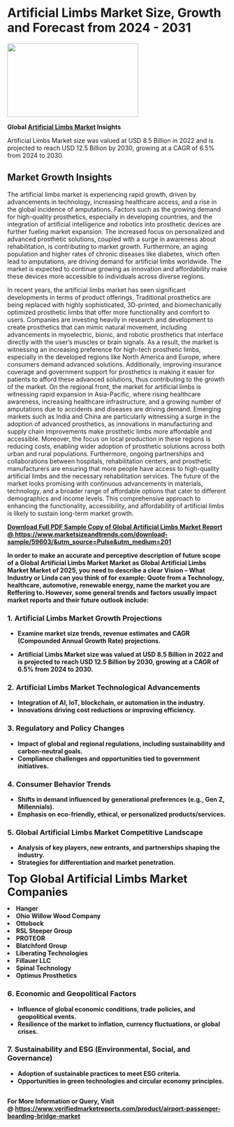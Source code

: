 <H1>Artificial Limbs Market Size, Growth and Forecast from 2024 - 2031</H1><img class="aligncenter size-medium wp-image-584254" src="https://thirdeyenews.in/wp-content/uploads/2024/09/Global-Market-Research-300x168.jpeg" alt="" width="300" height="168" /><p><strong>Global&nbsp;<a href="https://www.marketsizeandtrends.com/download-sample/59603/&amp;utm_source=Pulse&amp;utm_medium=201">Artificial Limbs Market</a> Insights</strong></p><p>Artificial Limbs Market size was valued at USD 8.5 Billion in 2022 and is projected to reach USD 12.5 Billion by 2030, growing at a CAGR of 6.5% from 2024 to 2030.</p><p><h2>Market Growth Insights</h2> <p>The artificial limbs market is experiencing rapid growth, driven by advancements in technology, increasing healthcare access, and a rise in the global incidence of amputations. Factors such as the growing demand for high-quality prosthetics, especially in developing countries, and the integration of artificial intelligence and robotics into prosthetic devices are further fueling market expansion. The increased focus on personalized and advanced prosthetic solutions, coupled with a surge in awareness about rehabilitation, is contributing to market growth. Furthermore, an aging population and higher rates of chronic diseases like diabetes, which often lead to amputations, are driving demand for artificial limbs worldwide. The market is expected to continue growing as innovation and affordability make these devices more accessible to individuals across diverse regions.</p> <p><strong><a href="sample_download_link"></a></strong></p> <p>In recent years, the artificial limbs market has seen significant developments in terms of product offerings. Traditional prosthetics are being replaced with highly sophisticated, 3D-printed, and biomechanically optimized prosthetic limbs that offer more functionality and comfort to users. Companies are investing heavily in research and development to create prosthetics that can mimic natural movement, including advancements in myoelectric, bionic, and robotic prosthetics that interface directly with the user’s muscles or brain signals. As a result, the market is witnessing an increasing preference for high-tech prosthetic limbs, especially in the developed regions like North America and Europe, where consumers demand advanced solutions. Additionally, improving insurance coverage and government support for prosthetics is making it easier for patients to afford these advanced solutions, thus contributing to the growth of the market. On the regional front, the market for artificial limbs is witnessing rapid expansion in Asia-Pacific, where rising healthcare awareness, increasing healthcare infrastructure, and a growing number of amputations due to accidents and diseases are driving demand. Emerging markets such as India and China are particularly witnessing a surge in the adoption of advanced prosthetics, as innovations in manufacturing and supply chain improvements make prosthetic limbs more affordable and accessible. Moreover, the focus on local production in these regions is reducing costs, enabling wider adoption of prosthetic solutions across both urban and rural populations. Furthermore, ongoing partnerships and collaborations between hospitals, rehabilitation centers, and prosthetic manufacturers are ensuring that more people have access to high-quality artificial limbs and the necessary rehabilitation services. The future of the market looks promising with continuous advancements in materials, technology, and a broader range of affordable options that cater to different demographics and income levels. This comprehensive approach to enhancing the functionality, accessibility, and affordability of artificial limbs is likely to sustain long-term market growth.</p> <p><strong><a href="get_more_info_link"></p><p><span class=""><strong>Download Full PDF Sample Copy of Global Artificial Limbs Market Report</strong> @ <a href="https://www.marketsizeandtrends.com/download-sample/59603/&amp;utm_source=Pulse&amp;utm_medium=201" target="_blank">https://www.marketsizeandtrends.com/download-sample/59603/&amp;utm_source=Pulse&amp;utm_medium=201</a></span></p><p>In order to make an accurate and perceptive description of future scope of a Global&nbsp;Artificial Limbs Market Market as Global&nbsp;Artificial Limbs Market Market of 2025, you need to describe a clear Vision &ndash; What Industry or Linda can you think of for example: Quote from a Technology, healthcare, automotive, renewable energy, name the market you are Reffering to. However, some general trends and factors usually impact market reports and their future outlook include:</p><h3>1.&nbsp;<strong>Artificial Limbs Market Growth Projections</strong></h3><ul><li>Examine market size trends, revenue estimates and CAGR (Compounded Annual Growth Rate) projections.</li><li><p>Artificial Limbs Market size was valued at USD 8.5 Billion in 2022 and is projected to reach USD 12.5 Billion by 2030, growing at a CAGR of 6.5% from 2024 to 2030.</p></li></ul><h3>2.&nbsp;<strong>Artificial Limbs Market Technological Advancements</strong></h3><ul><li>Integration of AI, IoT, blockchain, or automation in the industry.</li><li>Innovations driving cost reductions or improving efficiency.</li></ul><h3>3.&nbsp;<strong>Regulatory and Policy Changes</strong></h3><ul><li>Impact of global and regional regulations, including sustainability and carbon-neutral goals.</li><li>Compliance challenges and opportunities tied to government initiatives.</li></ul><h3>4.&nbsp;<strong>Consumer Behavior Trends</strong></h3><ul><li>Shifts in demand influenced by generational preferences (e.g., Gen Z, Millennials).</li><li>Emphasis on eco-friendly, ethical, or personalized products/services.</li></ul><h3>5.&nbsp;<strong>Global Artificial Limbs Market Competitive Landscape</strong></h3><ul><li>Analysis of key players, new entrants, and partnerships shaping the industry.</li><li>Strategies for differentiation and market penetration.</li></ul><p data-pm-slice="1 1 []"><span style="color: inherit; font-family: inherit; font-size: 25px;">Top Global Artificial Limbs Market Companies</span></p><div class="" data-test-id=""><p><li>Hanger</li><li> Ohio Willow Wood Company</li><li> Ottobock</li><li> RSL Steeper Group</li><li> PROTEOR</li><li> Blatchford Group</li><li> Liberating Technologies</li><li> Fillauer LLC</li><li> Spinal Technology</li><li> Optimus Prosthetics</li></p></div><h3>6.&nbsp;<strong>Economic and Geopolitical Factors</strong></h3><ul><li>Influence of global economic conditions, trade policies, and geopolitical events.</li><li>Resilience of the market to inflation, currency fluctuations, or global crises.</li></ul><h3>7.&nbsp;<strong>Sustainability and ESG (Environmental, Social, and Governance)</strong></h3><ul><li>Adoption of sustainable practices to meet ESG criteria.</li><li>Opportunities in green technologies and circular economy principles.</li></ul><h2><strong style="font-size: 14px;">For More Information or Query, Visit @&nbsp;</strong><a style="background-color: #ffffff; font-size: 14px;" href="https://www.marketsizeandtrends.com/report/artificial-limbs-market/" target="_blank">https://www.verifiedmarketreports.com/product/airport-passenger-boarding-bridge-market</a></h2>
